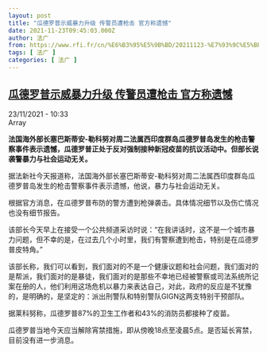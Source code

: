 ```yaml
---
layout: post
title: "瓜德罗普示威暴力升级 传警员遭枪击 官方称遗憾"
date: 2021-11-23T09:45:03.000Z
author: 法广
from: https://www.rfi.fr/cn/%E6%B3%95%E5%9B%BD/20211123-%E7%93%9C%E5%BE%B7%E7%BD%97%E6%99%AE%E7%A4%BA%E5%A8%81%E6%9A%B4%E5%8A%9B%E5%8D%87%E7%BA%A7-%E4%BC%A0%E8%AD%A6%E5%91%98%E9%81%AD%E6%9E%AA%E5%87%BB-%E5%AE%98%E6%96%B9%E7%A7%B0%E9%81%97%E6%86%BE
tags: [ 法广 ]
categories: [ 法广 ]
---
```

<!--1637660703000-->
[瓜德罗普示威暴力升级 传警员遭枪击 官方称遗憾](https://www.rfi.fr/cn/%E6%B3%95%E5%9B%BD/20211123-%E7%93%9C%E5%BE%B7%E7%BD%97%E6%99%AE%E7%A4%BA%E5%A8%81%E6%9A%B4%E5%8A%9B%E5%8D%87%E7%BA%A7-%E4%BC%A0%E8%AD%A6%E5%91%98%E9%81%AD%E6%9E%AA%E5%87%BB-%E5%AE%98%E6%96%B9%E7%A7%B0%E9%81%97%E6%86%BE)
------

<div>
<div>23/11/2021 - 10:33</div>Array<p><strong>                    法国海外部长塞巴斯蒂安-勒科努对周二法属西印度群岛瓜德罗普岛发生的枪击警察事件表示遗憾，瓜德罗普正处于反对强制接种新冠疫苗的抗议活动中。但部长说袭警暴力与社会运动无关。                </strong></p><div >                    <p>据法新社今天报道称，法国海外部长塞巴斯蒂安-勒科努对周二法属西印度群岛瓜德罗普岛发生的枪击警察事件表示遗憾，他说，暴力与社会运动无关。</p><p>根据官方消息，在瓜德罗普布防的警方遭到枪弹袭击。具体情况细节以及伤亡情况也没有细节报告。</p><p>该部长今天早上在接受一个公共频道采访时说：“在我讲话时，这不是一个城市暴力问题，但不幸的是，在过去几个小时里，我们有警察遭到枪击，特别是在瓜德罗普皮特角。”</p><p>该部长称，我们可以看到，我们面对的不是一个健康议题和社会问题，我们面对的是帮派，我们面对的是暴徒，我们面对的是那些不幸地已经被警察或司法系统所记案在册的人，他们利用这场危机以暴力来表达自己，对此，政府的反应是不犹豫的，是明确的，是坚定的：派出刑警队和特别警队GIGN这两支特别干预部队。</p><p>据莱科努称，瓜德罗普87%的卫生工作者和43%的消防员都接种了疫苗。</p><p>瓜德罗普当地今天应当解除宵禁措施，即从傍晚18点至凌晨5点。是否延长宵禁，目前没有进一步消息。</p>                                            <div data-selfpromo-newsletter>    </div>    <div data-selfpromo-app>    </div>                </div>
</div>
